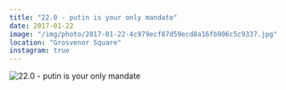 ```yaml
---
title: "22.0 - putin is your only mandate"
date: 2017-01-22
image: "/img/photo/2017-01-22-4c979ecf87d59ecd8a16fb906c5c9337.jpg"
location: "Grosvenor Square"
instagram: true
---
```


![22.0 - putin is your only mandate](/img/photo/2017-01-22-4c979ecf87d59ecd8a16fb906c5c9337.jpg)
